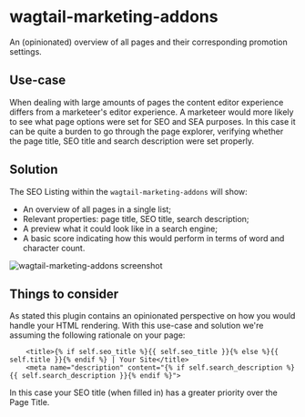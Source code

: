 # wagtail-marketing-addons

An (opinionated) overview of all pages and their corresponding promotion settings.

## Use-case

When dealing with large amounts of pages the content editor experience differs from a marketeer's editor experience. A marketeer would more likely to see what page options were set for SEO and SEA purposes. In this case it can be quite a burden to go through the page explorer, verifying whether the page title, SEO title and search description were set properly.

## Solution

The SEO Listing within the `wagtail-marketing-addons` will show: 

* An overview of all pages in a single list;
* Relevant properties: page title, SEO title, search description;
* A preview what it could look like in a search engine;
* A basic score indicating how this would perform in terms of word and character count.

![wagtail-marketing-addons screenshot](https://raw.githubusercontent.com/LUKKIEN/wagtail-marketing-addons/master/.github/overview.jpg)

## Things to consider

As stated this plugin contains an opinionated perspective on how you would handle your HTML rendering.
With this use-case and solution we're assuming the following rationale on your page:

```
    <title>{% if self.seo_title %}{{ self.seo_title }}{% else %}{{ self.title }}{% endif %} | Your Site</title>
    <meta name="description" content="{% if self.search_description %}{{ self.search_description }}{% endif %}">
```

In this case your SEO title (when filled in) has a greater priority over the Page Title.
